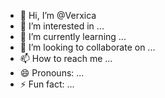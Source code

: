 - 👋 Hi, I’m @Verxica
- 👀 I’m interested in ...
- 🌱 I’m currently learning ...
- 💞️ I’m looking to collaborate on ...
- 📫 How to reach me ...
- 😄 Pronouns: ...
- ⚡ Fun fact: ...

<!---
Verxica/Verxica is a ✨ special ✨ repository because its `README.md` (this file) appears on your GitHub profile.
You can click the Preview link to take a look at your changes.
--->
